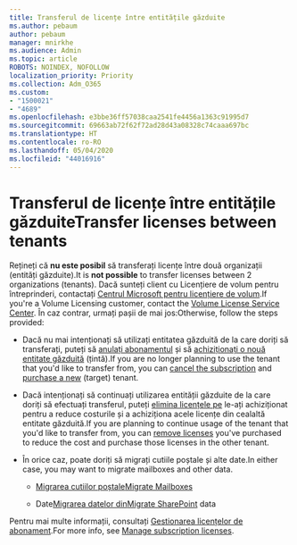 ```yaml
---
title: Transferul de licențe între entitățile găzduite
ms.author: pebaum
author: pebaum
manager: mnirkhe
ms.audience: Admin
ms.topic: article
ROBOTS: NOINDEX, NOFOLLOW
localization_priority: Priority
ms.collection: Adm_O365
ms.custom:
- "1500021"
- "4689"
ms.openlocfilehash: e3bbe36ff57038caa2541fe4456a1363c91995d7
ms.sourcegitcommit: 69663ab72f62f72ad28d43a08328c74caaa697bc
ms.translationtype: HT
ms.contentlocale: ro-RO
ms.lasthandoff: 05/04/2020
ms.locfileid: "44016916"
---
```

# <a name="transfer-licenses-between-tenants"></a><span data-ttu-id="e6f24-102">Transferul de licențe între entitățile găzduite</span><span class="sxs-lookup"><span data-stu-id="e6f24-102">Transfer licenses between tenants</span></span>

<span data-ttu-id="e6f24-103">Rețineți că **nu este posibil** să transferați licențe între două organizații (entități găzduite).</span><span class="sxs-lookup"><span data-stu-id="e6f24-103">It is **not possible** to transfer licenses between 2 organizations (tenants).</span></span> <span data-ttu-id="e6f24-104">Dacă sunteți client cu Licențiere de volum pentru întreprinderi, contactați [Centrul Microsoft pentru licențiere de volum](https://support.microsoft.com/help/4471406/how-to-contact-the-microsoft-volume-licensing-service-center).</span><span class="sxs-lookup"><span data-stu-id="e6f24-104">If you're a Volume Licensing customer, contact the [Volume License Service Center](https://support.microsoft.com/help/4471406/how-to-contact-the-microsoft-volume-licensing-service-center).</span></span> <span data-ttu-id="e6f24-105">În caz contrar, urmați pașii de mai jos:</span><span class="sxs-lookup"><span data-stu-id="e6f24-105">Otherwise, follow the steps provided:</span></span> 

- <span data-ttu-id="e6f24-106">Dacă nu mai intenționați să utilizați entitatea găzduită de la care doriți să transferați, puteți să [anulați abonamentul](https://admin.microsoft.com/Adminportal/Home?source=applauncher#/subscriptions) și să [achiziționați o nouă entitate găzduită](https://products.office.com/compare-all-microsoft-office-products-b?rtc=1&activetab=tab:primaryr2) (țintă).</span><span class="sxs-lookup"><span data-stu-id="e6f24-106">If you are no longer planning to use the tenant that you'd like to transfer from, you can [cancel the subscription](https://admin.microsoft.com/Adminportal/Home?source=applauncher#/subscriptions) and [purchase a new](https://products.office.com/compare-all-microsoft-office-products-b?rtc=1&activetab=tab:primaryr2) (target) tenant.</span></span>

- <span data-ttu-id="e6f24-107">Dacă intenționați să continuați utilizarea entității găzduite de la care doriți să efectuați transferul, puteți [elimina licențele pe](https://docs.microsoft.com/microsoft-365/commerce/licenses/buy-licenses?view=o365-worldwide) le-ați achiziționat pentru a reduce costurile și a achiziționa acele licențe din cealaltă entitate găzduită.</span><span class="sxs-lookup"><span data-stu-id="e6f24-107">If you are planning to continue usage of the tenant that you'd like to transfer from, you can [remove licenses](https://docs.microsoft.com/microsoft-365/commerce/licenses/buy-licenses?view=o365-worldwide) you've purchased to reduce the cost and purchase those licenses in the other tenant.</span></span>

- <span data-ttu-id="e6f24-108">În orice caz, poate doriți să migrați cutiile poștale și alte date.</span><span class="sxs-lookup"><span data-stu-id="e6f24-108">In either case, you may want to migrate mailboxes and other data.</span></span>

    - [<span data-ttu-id="e6f24-109">Migrarea cutiilor poștale</span><span class="sxs-lookup"><span data-stu-id="e6f24-109">Migrate Mailboxes</span></span>](https://docs.microsoft.com/Exchange/mailbox-migration/migrate-mailboxes-across-tenants)

    - <span data-ttu-id="e6f24-110">Date[Migrarea datelor din](https://aka.ms/modernSpoAdminCenter/CloudContentMigrations)</span><span class="sxs-lookup"><span data-stu-id="e6f24-110">[Migrate SharePoint](https://aka.ms/modernSpoAdminCenter/CloudContentMigrations) data</span></span>

<span data-ttu-id="e6f24-111">Pentru mai multe informații, consultați [Gestionarea licențelor de abonament](https://docs.microsoft.com/microsoft-365/commerce/licenses/buy-licenses?view=o365-worldwide).</span><span class="sxs-lookup"><span data-stu-id="e6f24-111">For more info, see [Manage subscription licenses](https://docs.microsoft.com/microsoft-365/commerce/licenses/buy-licenses?view=o365-worldwide).</span></span>
